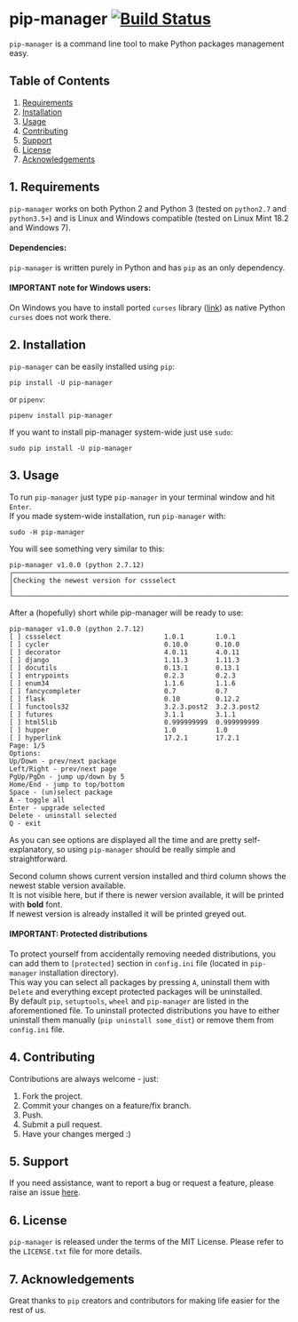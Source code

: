 # pip-manager [![Build Status](https://travis-ci.org/kchomski/pip-manager.svg?branch=master)](https://travis-ci.org/kchomski/pip-manager)

`pip-manager` is a command line tool to make Python packages management easy.


## Table of Contents
1. [Requirements](#requirements)
2. [Installation](#installation)
3. [Usage](#usage)
4. [Contributing](#contributing)
5. [Support](#support)
6. [License](#license)
7. [Acknowledgements](#acknowledgements)

## 1. Requirements
`pip-manager` works on both Python 2 and Python 3 (tested on `python2.7` and `python3.5+`) and is Linux and Windows compatible (tested on Linux Mint 18.2 and Windows 7). 

#### Dependencies:
`pip-manager` is written purely in Python and has `pip` as an only dependency.  

#### IMPORTANT note for Windows users:
On Windows you have to install ported `curses` library ([link](http://www.lfd.uci.edu/~gohlke/pythonlibs/#curses)) as native Python `curses` does not work there.

## 2. Installation
`pip-manager` can be easily installed using `pip`:
```
pip install -U pip-manager
```
or `pipenv`:
```
pipenv install pip-manager
```
If you want to install pip-manager system-wide just use `sudo`:
```
sudo pip install -U pip-manager
```

## 3. Usage
To run `pip-manager` just type `pip-manager` in your terminal window and hit `Enter`.  
If you made system-wide installation, run `pip-manager` with:
```
sudo -H pip-manager
```

You will see something very similar to this:
```
pip-manager v1.0.0 (python 2.7.12)
┌─────────────────────────────────────────────────────────────────────────────┐
│Checking the newest version for cssselect                                    │
└─────────────────────────────────────────────────────────────────────────────┘
```
After a (hopefully) short while pip-manager will be ready to use:  
```
pip-manager v1.0.0 (python 2.7.12)
[ ] cssselect                          1.0.1        1.0.1
[ ] cycler                             0.10.0       0.10.0
[ ] decorator                          4.0.11       4.0.11
[ ] django                             1.11.3       1.11.3
[ ] docutils                           0.13.1       0.13.1
[ ] entrypoints                        0.2.3        0.2.3
[ ] enum34                             1.1.6        1.1.6
[ ] fancycompleter                     0.7          0.7
[ ] flask                              0.10         0.12.2
[ ] functools32                        3.2.3.post2  3.2.3.post2
[ ] futures                            3.1.1        3.1.1
[ ] html5lib                           0.999999999  0.999999999
[ ] hupper                             1.0          1.0
[ ] hyperlink                          17.2.1       17.2.1
Page: 1/5
Options:
Up/Down - prev/next package
Left/Right - prev/next page
PgUp/PgDn - jump up/down by 5
Home/End - jump to top/bottom
Space - (un)select package
A - toggle all
Enter - upgrade selected
Delete - uninstall selected
Q - exit
```
As you can see options are displayed all the time and are pretty self-explanatory, so using `pip-manager` should be really simple and straightforward.

Second column shows current version installed and third column shows the newest stable version available.  
It is not visible here, but if there is newer version available, it will be printed with **bold** font.  
If newest version is already installed it will be printed greyed out.

#### IMPORTANT: Protected distributions
To protect yourself from accidentally removing needed distributions, you can add them to `[protected]` section in `config.ini` file (located in `pip-manager` installation directory).  
This way you can select all packages by pressing `A`, uninstall them with `Delete` and everything except protected packages will be uninstalled.  
By default `pip`, `setuptools`, `wheel` and `pip-manager` are listed in the aforementioned file. To uninstall protected distributions you have to either uninstall them manually (`pip uninstall some_dist`) or remove them from `config.ini` file.

 
## 4. Contributing
Contributions are always welcome - just:  
1. Fork the project.  
2. Commit your changes on a feature/fix branch.  
3. Push.  
4. Submit a pull request.  
5. Have your changes merged :)  

## 5. Support
If you need assistance, want to report a bug or request a feature, please raise an issue [here](https://github.com/kchomski/pip-manager/issues).

## 6. License
`pip-manager` is released under the terms of the MIT License. Please refer to the `LICENSE.txt` file for more details.

## 7. Acknowledgements
Great thanks to `pip` creators and contributors for making life easier for the rest of us. 
